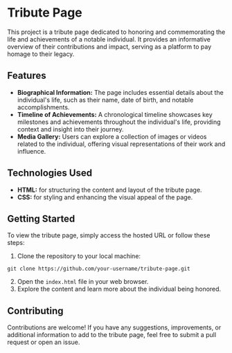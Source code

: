 # Tribute Page

This project is a tribute page dedicated to honoring and commemorating the life and achievements of a notable individual. It provides an informative overview of their contributions and impact, serving as a platform to pay homage to their legacy.

## Features

- **Biographical Information:** The page includes essential details about the individual's life, such as their name, date of birth, and notable accomplishments.
- **Timeline of Achievements:** A chronological timeline showcases key milestones and achievements throughout the individual's life, providing context and insight into their journey.
- **Media Gallery:** Users can explore a collection of images or videos related to the individual, offering visual representations of their work and influence.

## Technologies Used

- **HTML:** for structuring the content and layout of the tribute page.
- **CSS:** for styling and enhancing the visual appeal of the page.

## Getting Started

To view the tribute page, simply access the hosted URL or follow these steps:

1. Clone the repository to your local machine:

```
git clone https://github.com/your-username/tribute-page.git
```

2. Open the `index.html` file in your web browser.
3. Explore the content and learn more about the individual being honored.

## Contributing

Contributions are welcome! If you have any suggestions, improvements, or additional information to add to the tribute page, feel free to submit a pull request or open an issue.
